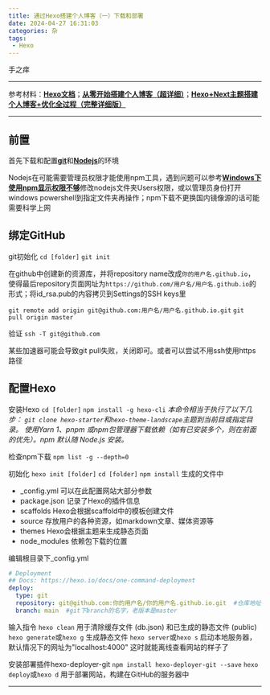 ```yaml
---
title: 通过Hexo搭建个人博客（一）下载和部署
date: 2024-04-27 16:31:03
categories: 杂
tags: 
 - Hexo
---
```


手之痒

<!-- more -->

***

参考材料：[**Hexo文档**](https://hexo.io/zh-cn/docs/)；[**从零开始搭建个人博客（超详细）**](https://zhuanlan.zhihu.com/p/102592286)；[**Hexo+Next主题搭建个人博客+优化全过程（完整详细版）**](https://zhuanlan.zhihu.com/p/618864711)

***

## 前置

首先下载和配置[**git**](https://git-scm.com/)和[**Nodejs**](https://nodejs.cn/)的环境

Nodejs在可能需要管理员权限才能使用npm工具，遇到问题可以参考[**Windows下使用npm显示权限不够**](https://blog.csdn.net/mr__sun__/article/details/119140624)修改nodejs文件夹Users权限，或以管理员身份打开windows powershell到指定文件夹再操作；npm下载不更换国内镜像源的话可能需要科学上网

## 绑定GitHub

git初始化
`cd [folder]`
`git init`

在github中创建新的资源库，并将repository name改成`你的用户名.github.io`，使得最后repository页面网址为`https://github.com/用户名/用户名.github.io`的形式；将id_rsa.pub的内容拷贝到Settings的SSH keys里

`git remote add origin git@github.com:用户名/用户名.github.io.git`
`git pull origin master`

验证
`ssh -T git@github.com`

某些加速器可能会导致git pull失败，关闭即可。或者可以尝试不用ssh使用https路径

## 配置Hexo

安装Hexo
`cd [folder]`
`npm install -g hexo-cli`
*本命令相当于执行了以下几步：
`git clone hexo-starter`和`hexo-theme-landscape`主题到当前目或指定目录。
使用Yarn 1、pnpm 或npm包管理器下载依赖（如有已安装多个，则在前面的优先）。npm 默认随 Node.js 安装。*

检查npm下载
`npm list -g --depth=0`

初始化
`hexo init [folder]`
`cd [folder]`
`npm install`
生成的文件中
- _config.yml 可以在此配置网站大部分参数
- package.json 记录了Hexo的插件信息
- scaffolds Hexo会根据scaffold中的模板创建文件
- source 存放用户的各种资源，如markdown文章、媒体资源等
- themes Hexo会根据主题来生成静态页面
- node_modules 依赖包下载的位置

编辑根目录下_config.yml
```yml
# Deployment
## Docs: https://hexo.io/docs/one-command-deployment
deploy:
  type: git
  repository: git@github.com:你的用户名/你的用户名.github.io.git  #仓库地址
  branch: main  #git下branch的名字，老版本是master
```

输入指令
`hexo clean` 用于清除缓存文件 (db.json) 和已生成的静态文件 (public)
`hexo generate`或`hexo g` 生成静态文件
`hexo server`或`hexo s` 启动本地服务器，默认情况下的网址为"localhost:4000"
这时就能离线查看网站的样子了

安装部署插件hexo-deployer-git
`npm install hexo-deployer-git --save`
`hexo deploy`或`hexo d` 用于部署网站，构建在GitHub的服务器中

***